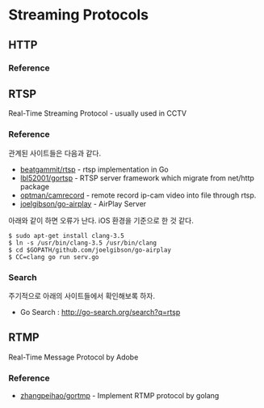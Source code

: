 # Streaming Protocols


## HTTP


### Reference


## RTSP

Real-Time Streaming Protocol - usually used in CCTV

### Reference

관계된 사이트들은 다음과 같다.

- [beatgammit/rtsp](https://github.com/beatgammit/rtsp) - rtsp implementation in Go
- [lbl52001/gortsp](https://github.com/lbl52001/gortsp) - RTSP server framework which migrate from net/http package
- [optman/camrecord](https://github.com/optman/camrecord) - remote record ip-cam video into file through rtsp.
- [joelgibson/go-airplay](https://github.com/joelgibson/go-airplay) - AirPlay Server

아래와 같이 하면 오류가 난다. iOS 환경을 기준으로 한 것 같다.

```
$ sudo apt-get install clang-3.5
$ ln -s /usr/bin/clang-3.5 /usr/bin/clang
$ cd $GOPATH/github.com/joelgibson/go-airplay
$ CC=clang go run serv.go
```

### Search

주기적으로 아래의 사이트들에서 확인해보록 하자.

- Go Search : http://go-search.org/search?q=rtsp


## RTMP

Real-Time Message Protocol by Adobe

### Reference

- [zhangpeihao/gortmp](https://github.com/zhangpeihao/gortmp) - Implement RTMP protocol by golang


